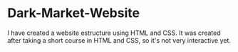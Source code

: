 # Dark-Market-Website
I have created a website estructure using HTML and CSS. It was created after taking a short course in HTML and CSS, so it's not very interactive yet.
